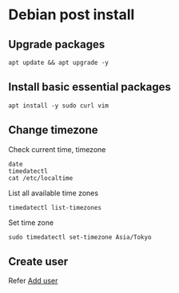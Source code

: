 # Debian post install

## Upgrade packages
```
apt update && apt upgrade -y
```
## Install basic essential packages
```
apt install -y sudo curl vim
```
## Change timezone
Check current time, timezone
```
date
timedatectl
cat /etc/localtime
```
List all available time zones
```
timedatectl list-timezones
```
Set time zone
```
sudo timedatectl set-timezone Asia/Tokyo
```
## Create user

Refer [Add user](debian-common.md#Add%20user)